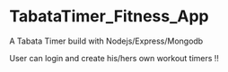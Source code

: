 # TabataTimer_Fitness_App

A Tabata Timer build with Nodejs/Express/Mongodb

User can login and create his/hers own workout timers !!


